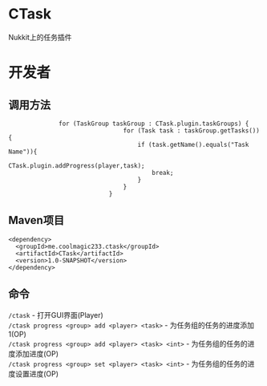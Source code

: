 # CTask
Nukkit上的任务插件
# 开发者
## 调用方法
```
              for (TaskGroup taskGroup : CTask.plugin.taskGroups) {
                                for (Task task : taskGroup.getTasks()) {
                                    if (task.getName().equals("Task Name")){
                                        CTask.plugin.addProgress(player,task);
                                        break;
                                    }
                                }
                            }
```
## Maven项目
```
<dependency>
  <groupId>me.coolmagic233.ctask</groupId>
  <artifactId>CTask</artifactId>
  <version>1.0-SNAPSHOT</version>
</dependency>
```
## 命令
```/ctask``` - 打开GUI界面(Player)</br>
```/ctask progress <group> add <player> <task>``` - 为任务组的任务的进度添加1(OP)</br>
```/ctask progress <group> add <player> <task> <int>``` - 为任务组的任务的进度添加进度(OP)</br>
```/ctask progress <group> set <player> <task> <int>``` - 为任务组的任务的进度设置进度(OP)</br>
